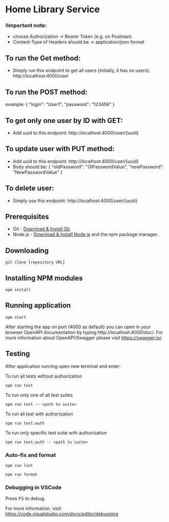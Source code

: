 # Home Library Service

### !Important note:

- choose Authorization -> Bearer Token (e.g. on Postman)
- Content-Type of Headers should be -> application/json format

## To run the Get method:

- Simply run this endpoint to get all users (initially, it has no users): http://localhost:4000/user

## To run the POST method:

example:
{
"login": "User1",
"password": "123456"
}

## To get only one user by ID with GET:

- Add uuid to this endpoint: http://localhost:4000/user/{uuid}

## To update user with PUT method:

- Add uuid to this endpoint: http://localhost:4000/user/{uuid}
- Body should be:
  {
  "oldPassword": "OlPasswordValue",
  "newPassword": "NewPasswordValue"
  }

## To delete user:

- Simply use this endpoint: http://localhost:4000/user/{uuid}

## Prerequisites

- Git - [Download & Install Git](https://git-scm.com/downloads).
- Node.js - [Download & Install Node.js](https://nodejs.org/en/download/) and the npm package manager.

## Downloading

```
git clone {repository URL}
```

## Installing NPM modules

```
npm install
```

## Running application

```
npm start
```

After starting the app on port (4000 as default) you can open
in your browser OpenAPI documentation by typing http://localhost:4000/doc/.
For more information about OpenAPI/Swagger please visit https://swagger.io/.

## Testing

After application running open new terminal and enter:

To run all tests without authorization

```
npm run test
```

To run only one of all test suites

```
npm run test -- <path to suite>
```

To run all test with authorization

```
npm run test:auth
```

To run only specific test suite with authorization

```
npm run test:auth -- <path to suite>
```

### Auto-fix and format

```
npm run lint
```

```
npm run format
```

### Debugging in VSCode

Press <kbd>F5</kbd> to debug.

For more information, visit: https://code.visualstudio.com/docs/editor/debugging
